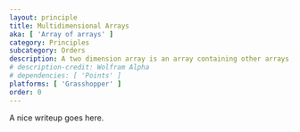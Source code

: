 ```yaml
---
layout: principle
title: Multidimensional Arrays
aka: [ 'Array of arrays' ]
category: Principles
subcategory: Orders
description: A two dimension array is an array containing other arrays, making a multidimensional array an array of n nested arrays per array. 
# description-credit: Wolfram Alpha
# dependencies: [ 'Points' ]
platforms: [ 'Grasshopper' ]
order: 0
---
```

A nice writeup goes here.
